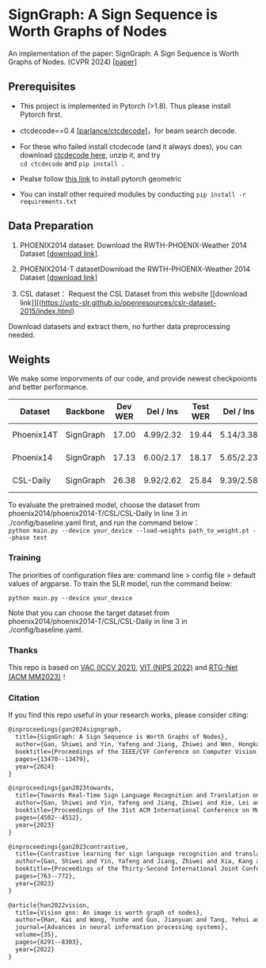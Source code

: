 # SignGraph: A Sign Sequence is Worth Graphs of Nodes
An implementation of the paper: SignGraph: A Sign Sequence is Worth Graphs of Nodes. (CVPR 2024) [[paper]](https://openaccess.thecvf.com/content/CVPR2024/papers/Gan_SignGraph_A_Sign_Sequence_is_Worth_Graphs_of_Nodes_CVPR_2024_paper.pdf)

## Prerequisites

- This project is implemented in Pytorch (>1.8). Thus please install Pytorch first.

- ctcdecode==0.4 [[parlance/ctcdecode]](https://github.com/parlance/ctcdecode)，for beam search decode.

- For these who failed install ctcdecode (and it always does), you can download [ctcdecode here](https://drive.google.com/file/d/1LjbJz60GzT4qK6WW59SIB1Zi6Sy84wOS/view?usp=sharing), unzip it, and try    
`cd ctcdecode` and `pip install .`

- Pealse follow [this link](https://pytorch-geometric.readthedocs.io/en/latest/install/installation.html) to install pytorch geometric

- You can install other required modules by conducting 
   `pip install -r requirements.txt`

 

 

## Data Preparation
 
1. PHOENIX2014 dataset: Download the RWTH-PHOENIX-Weather 2014 Dataset [[download link]](https://www-i6.informatik.rwth-aachen.de/~koller/RWTH-PHOENIX/). 

2. PHOENIX2014-T datasetDownload the RWTH-PHOENIX-Weather 2014 Dataset [[download link]](https://www-i6.informatik.rwth-aachen.de/~koller/RWTH-PHOENIX-2014-T/)

3. CSL dataset： Request the CSL Dataset from this website [[download link]][(https://ustc-slr.github.io/openresources/cslr-dataset-2015/index.html)

 
Download datasets and extract them, no further data preprocessing needed. 

## Weights  

We make some imporvments of our code, and provide newest checkpoionts and better performance.

|Dataset | Backbone | Dev WER | Del / Ins | Test WER  | Del / Ins | Pretrained model                                            |
| --------| -------- | ---------- | ----------- | ----------- | -----------| --- |
|Phoenix14T | SignGraph |  17.00|4.99/2.32| 19.44| 5.14/3.38|[[Google Drive]](https://drive.google.com/drive/folders/1FVvbXV7f2-5lJhVlCm-bqzyZ55C1LQ-g?usp=sharing) |
|Phoenix14 |SignGraph|17.13|6.00/2.17| 18.17|5.65/2.23|[[Google Drive]](https://drive.google.com/drive/folders/1O5JBkmnu2TO8Domzd60tqql8l1zNCzHc?usp=sharing) |
|CSL-Daily |SignGraph|26.38|9.92/2.62| 25.84|9.39/2.58|[[Google Drive]](https://drive.google.com/drive/folders/1t09Ixpiujw6WJrkSF8gwexvKJie4RGsh?usp=sharing) |



​To evaluate the pretrained model, choose the dataset from phoenix2014/phoenix2014-T/CSL/CSL-Daily in line 3 in ./config/baseline.yaml first, and run the command below：   
`python main.py --device your_device --load-weights path_to_weight.pt --phase test`

### Training

The priorities of configuration files are: command line > config file > default values of argparse. To train the SLR model, run the command below:

`python main.py --device your_device`

Note that you can choose the target dataset from phoenix2014/phoenix2014-T/CSL/CSL-Daily in line 3 in ./config/baseline.yaml.
 
### Thanks

This repo is based on [VAC (ICCV 2021)](https://openaccess.thecvf.com/content/ICCV2021/html/Min_Visual_Alignment_Constraint_for_Continuous_Sign_Language_Recognition_ICCV_2021_paper.html), [VIT (NIPS 2022)](https://arxiv.org/abs/2206.00272) and [RTG-Net (ACM MM2023)](https://dl.acm.org/doi/10.1145/3581783.3611820)！

### Citation

If you find this repo useful in your research works, please consider citing:

```latex
@inproceedings{gan2024signgraph,
  title={SignGraph: A Sign Sequence is Worth Graphs of Nodes},
  author={Gan, Shiwei and Yin, Yafeng and Jiang, Zhiwei and Wen, Hongkai and Xie, Lei and Lu, Sanglu},
  booktitle={Proceedings of the IEEE/CVF Conference on Computer Vision and Pattern Recognition},
  pages={13470--13479},
  year={2024}
}

@inproceedings{gan2023towards,
  title={Towards Real-Time Sign Language Recognition and Translation on Edge Devices},
  author={Gan, Shiwei and Yin, Yafeng and Jiang, Zhiwei and Xie, Lei and Lu, Sanglu},
  booktitle={Proceedings of the 31st ACM International Conference on Multimedia},
  pages={4502--4512},
  year={2023}
}

@inproceedings{gan2023contrastive,
  title={Contrastive learning for sign language recognition and translation},
  author={Gan, Shiwei and Yin, Yafeng and Jiang, Zhiwei and Xia, Kang and Xie, Lei and Lu, Sanglu},
  booktitle={Proceedings of the Thirty-Second International Joint Conference on Artificial Intelligence, IJCAI-23},
  pages={763--772},
  year={2023}
}

@article{han2022vision,
  title={Vision gnn: An image is worth graph of nodes},
  author={Han, Kai and Wang, Yunhe and Guo, Jianyuan and Tang, Yehui and Wu, Enhua},
  journal={Advances in neural information processing systems},
  volume={35},
  pages={8291--8303},
  year={2022}
} 
```
